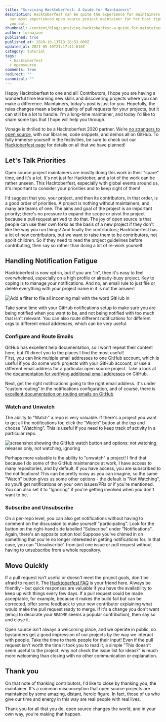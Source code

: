 ```yaml
---
title: "Surviving Hacktoberfest: A Guide for Maintainers"
description: Hacktoberfest can be quite the experience for maintainers! We asked
  our most experienced open source project maintainer for her best tips to help
  you out.
thumbnail: /content/blog/surviving-hacktoberfest-a-guide-for-maintainers/Blog_Survival-Guide_Hacktoberfest_1200x600.png
author: lornajane
published: true
published_at: 2020-10-13T13:28:53.000Z
updated_at: 2021-05-10T21:17:41.610Z
category: tutorial
tags:
  - hacktoberfest
  - opensource
comments: true
redirect: ""
canonical: ""
---
```

Happy Hacktoberfest to one and all! Contributors, I hope you are having a wonderful time learning new skills and discovering projects where you can make a difference. Maintainers, today's post is just for you. Hopefully, the rules changes mean a better quality of pull requests for your projects, but it can still be a lot to handle. I'm a long-time maintainer, and today I'd like to share some tips that I hope will help you through.

Vonage is thrilled to be a Hacktoberfest 2020 partner. We’re [no strangers to open source](https://youtu.be/zYJpYMCy6PA), with our libraries, code snippets, and demos all on GitHub. To fully immerse yourself in the festivities, be sure to check out our [Hacktoberfest page](https://nexmo.dev/2GZcyHc) for details on all that we have planned!

## Let's Talk Priorities

Open source project maintainers are mostly doing this work in their "spare" time, and it's a lot. It's not just for Hacktober, and a lot of the work can be rather unseen. This Hacktoberfest, especially with global events around us, it's important to consider your priorities and to keep sight of them!

I'd suggest that you, your project, and then its contributors, in that order, is a good order of priorities. A project is nothing without maintainers, and many are teams of one. The aims and goal of the project is an important priority; there's no pressure to expand the scope or pivot the project because a pull request arrived to do that. The joy of open source is that people can use their own forks as the basis of a new project if they don't like the way you run things! And finally the contributors; Hacktoberfest has a lot of new contributors, but we want to raise them to be contributors, not spoilt children. So if they need to read the project guidelines before contributing, then say so rather than doing a lot of re-work yourself.

## Handling Notification Fatigue

Hacktoberfest is now opt-in, but if you are "in", then it's easy to feel overwhelmed, especially on a high profile or already-busy project. Key to coping is to manage your notifications. And no, an email rule to just file or delete everything with your project name in it is not the answer!

![Add a filter to file all incoming mail with the word GitHub in](/content/blog/surviving-hacktoberfest-a-guide-for-maintainers/gmail-github-filter.png "Add a filter to file all incoming mail with the word GitHub in")

Take some time with your GitHub notifications setup to make sure you are being notified when you want to be, and not being notified with too much that isn't relevant. You can also route different notifications for different orgs to different email addresses, which can be very useful.

### Configure and Route Emails

GitHub has excellent help documentation, so I won't repeat their content here, but I'll direct you to the places I find the most useful!\
First, you can link multiple email addresses to one GitHub account, which is useful if you do some work projects with your GitHub account, or use a different email address for a particular open source project. Take a look at the [documentation for verifying additional email addresses](https://docs.github.com/en/free-pro-team@latest/github/getting-started-with-github/verifying-your-email-address) on GitHub.

Next, get the right notifications going to the right email address. It's under "custom routing" in the notifications configuration, and of course, there is [excellent documentation on routing emails on GitHub](https://docs.github.com/en/free-pro-team@latest/github/managing-subscriptions-and-notifications-on-github/configuring-notifications#choosing-where-your-organizations-email-notifications-are-sent).

### Watch and Unwatch

The ability to "Watch" a repo is very valuable. If there's a project you want to get all the notifications for, click the "Watch" button at the top and choose "Watching". This is useful if you need to keep track of activity in a particular repo.

![screenshot showing the GitHub watch button and options: not watching, releases only, not watching, ignoring](/content/blog/surviving-hacktoberfest-a-guide-for-maintainers/github-watch-settings.png)

Perhaps more valuable is the ability to "unwatch" a project! I find that because I do some of the GitHub maintenance at work, I have access to many repositories, and by default, if you have access, you are subscribed to the notifications! This can be pretty noisy as you can imagine, so the same "Watch" button gives us some other options - the default is "Not Watching", so you'll get notifications on your own issues/PRs or if you're mentioned. You can also set it to "Ignoring" if you're getting involved when you don't want to be.

### Subscribe and Unsubscribe

On a per-repo level, you can also get notifications without having to comment on the discussion to make yourself "participating". Look for the button on the right-hand side labelled "Subscribe" under "Notifications". Again, there's an opposite option too! Suppose you've chimed in on something that you're no longer interested in getting notifications for. In that case, you can "Unsubscribe" from just one issue or pull request without having to unsubscribe from a whole repository.

## Move Quickly

If a pull request isn't useful or doesn't meet the project goals, don't be afraid to reject it. The [Hacktoberfest FAQ](https://hacktoberfest.digitalocean.com/faq) is your friend here. Always be friendly - but quick responses are valuable if you have the availability to keep up with things every few days. If a pull request could be made acceptable, for example, because it makes the build fail but can be corrected, offer some feedback to your new contributor explaining what would make the pull request ready to merge. If it's a change you don't want (emoji to decorate your `README` seems a popular contribution), then say so and close it.

Open source isn't always a welcoming place, and we operate in public, so bystanders get a good impression of our projects by the way we interact with people. Take the time to thank people for their input! Even if the pull request isn't worth the time it took you to read it, a simple "This doesn't seem useful to the project, why not check the issue list for ideas?" is much more welcoming than closing with no other communication or explanation.

## Thank you

On that note of thanking contributors, I'd like to close by thanking you, the maintainer. It's a common misconception that open source projects are maintained by some amazing, distant, heroic figure. In fact, those of us who give our time and energy in this way are real people with real lives.

Thank you for all that you do, open source changes the world, and in your own way, you're making that happen.